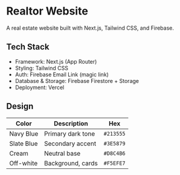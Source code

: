 # Realtor Website

A real estate website built with Next.js, Tailwind CSS, and Firebase.

## Tech Stack

- Framework: Next.js (App Router)
- Styling: Tailwind CSS
- Auth: Firebase Email Link (magic link)
- Database & Storage: Firebase Firestore + Storage
- Deployment: Vercel

## Design

| Color      | Description       | Hex       |
| ---------- | ----------------- | --------- |
| Navy Blue  | Primary dark tone | `#213555` |
| Slate Blue | Secondary accent  | `#3E5879` |
| Cream      | Neutral base      | `#D8C4B6` |
| Off-white  | Background, cards | `#F5EFE7` |

